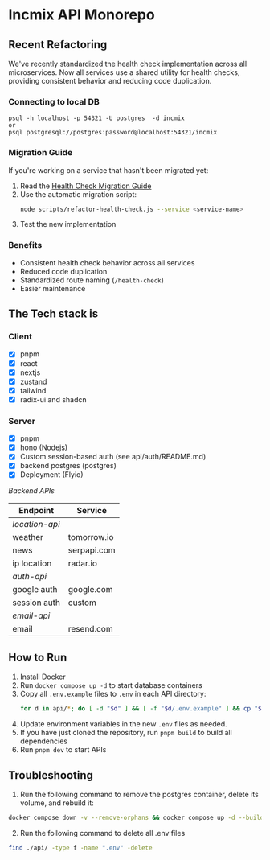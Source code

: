 # Incmix API Monorepo

## Recent Refactoring

We've recently standardized the health check implementation across all microservices. Now all services use a shared utility for health checks, providing consistent behavior and reducing code duplication.

### Connecting to local DB

```
psql -h localhost -p 54321 -U postgres  -d incmix
or
psql postgresql://postgres:password@localhost:54321/incmix
```
### Migration Guide

If you're working on a service that hasn't been migrated yet:

1. Read the [Health Check Migration Guide](./docs/health-check-migration.md)
2. Use the automatic migration script:
   ```bash
   node scripts/refactor-health-check.js --service <service-name>
   ```
3. Test the new implementation

### Benefits

- Consistent health check behavior across all services
- Reduced code duplication
- Standardized route naming (`/health-check`)
- Easier maintenance

## The Tech stack is

### Client

- [x] pnpm
- [x] react
- [x] nextjs
- [x] zustand
- [x] tailwind
- [x] radix-ui and shadcn

### Server

- [x] pnpm
- [x] hono (Nodejs)
- [x] Custom session-based auth (see api/auth/README.md)
- [x] backend postgres (postgres)
- [x] Deployment (Flyio)

*Backend APIs*

| Endpoint       | Service     |
| -------------- | ----------- |
| *location-api* |             |
| weather        | tomorrow.io |
| news           | serpapi.com |
| ip location    | radar.io    |
| *auth-api*     |             |
| google auth    | google.com  |
| session auth   | custom      |
| *email-api*    |             |
| email          | resend.com  |

## How to Run
1. Install Docker
2. Run ```docker compose up -d``` to start database containers
3. Copy all `.env.example` files to `.env` in each API directory:
   ```bash
   for d in api/*; do [ -d "$d" ] && [ -f "$d/.env.example" ] && cp "$d/.env.example" "$d/.env"; done
   ```
4. Update environment variables in the new `.env` files as needed.
5. If you have just cloned the repository, run ```pnpm build``` to build all dependencies
6. Run ```pnpm dev``` to start APIs

## Troubleshooting
1. Run the following command to remove the postgres container, delete its volume, and rebuild it:
  ```bash
  docker compose down -v --remove-orphans && docker compose up -d --build
  ```
2. Run the following command to delete all .env files
  ```bash
  find ./api/ -type f -name ".env" -delete
  ```
